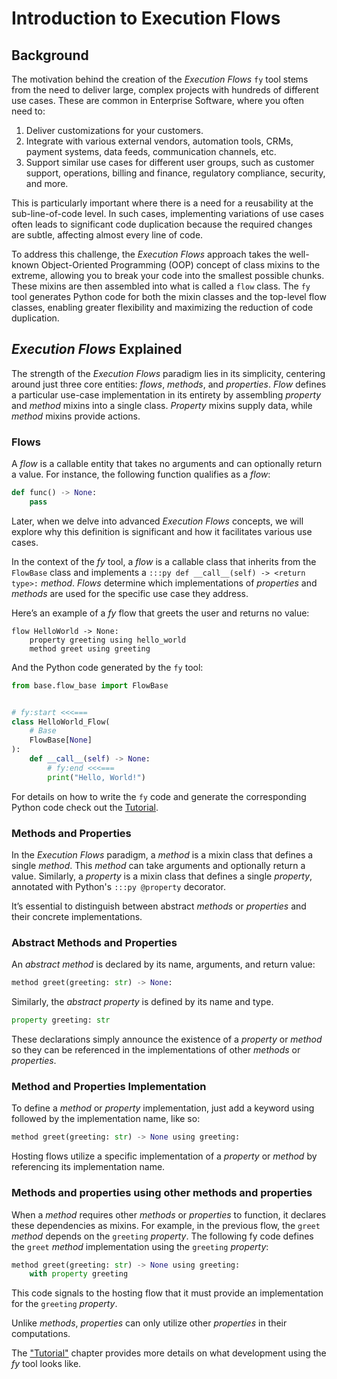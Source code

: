 # Introduction to Execution Flows

## Background

The motivation behind the creation of the _Execution Flows_ `fy` tool stems from the need to deliver large, complex projects with hundreds of different use cases. These are common in Enterprise Software, where you often need to:

1. Deliver customizations for your customers.
2. Integrate with various external vendors, automation tools, CRMs, payment systems, data feeds, communication channels, etc.
3. Support similar use cases for different user groups, such as customer support, operations, billing and finance, regulatory compliance, security, and more.

This is particularly important where there is a need for a reusability at the sub-line-of-code level. In such cases, implementing variations of use cases often leads to significant code duplication because the required changes are subtle, affecting almost every line of code.

To address this challenge, the _Execution Flows_ approach takes the well-known Object-Oriented Programming (OOP) concept of class mixins to the extreme, allowing you to break your code into the smallest possible chunks. These mixins are then assembled into what is called a `flow` class. The `fy` tool generates Python code for both the mixin classes and the top-level flow classes, enabling greater flexibility and maximizing the reduction of code duplication.


## _Execution Flows_ Explained

The strength of the _Execution Flows_ paradigm lies in its simplicity, centering around just three core entities: _flows_, _methods_, and _properties_. _Flow_ defines a particular use-case implementation in its entirety by assembling _property_ and _method_ mixins into a single class. _Property_ mixins supply data, while _method_ mixins provide actions.

### Flows

A _flow_ is a callable entity that takes no arguments and can optionally return a value. For instance, the following function qualifies as a _flow_:

```py
def func() -> None:
    pass
```

Later, when we delve into advanced _Execution Flows_ concepts, we will explore why this definition is significant and how it facilitates various use cases.

In the context of the _fy_ tool, a _flow_ is a callable class that inherits from the `FlowBase` class and implements a `:::py def __call__(self) -> <return type>:` _method_. _Flows_ determine which implementations of _properties_ and _methods_ are used for the specific use case they address.

Here’s an example of a _fy_ flow that greets the user and returns no value:
```fy
flow HelloWorld -> None:
    property greeting using hello_world
    method greet using greeting
```

And the Python code generated by the `fy` tool:

```py linenums="1"
from base.flow_base import FlowBase


# fy:start <<<===
class HelloWorld_Flow(
    # Base
    FlowBase[None]
):
    def __call__(self) -> None:
        # fy:end <<<===
        print("Hello, World!")
```

For details on how to write the `fy` code and generate the corresponding Python code check out the [Tutorial](tutorial/flow/flow/).

### Methods and Properties

In the _Execution Flows_ paradigm, a _method_ is a mixin class that defines a single _method_. This _method_ can take arguments and optionally return a value. Similarly, a _property_ is a mixin class that defines a single _property_, annotated with Python's `:::py @property` decorator.

It’s essential to distinguish between abstract _methods_ or _properties_ and their concrete implementations.

### Abstract Methods and Properties

An _abstract method_ is declared by its name, arguments, and return value:

```py
method greet(greeting: str) -> None:
```
Similarly, the _abstract property_ is defined by its name and type.

```py
property greeting: str
```
These declarations simply announce the existence of a _property_ or _method_ so they can be referenced in the implementations of other _methods_ or _properties_.

### Method and Properties Implementation

To define a _method_ or _property_ implementation, just add a keyword using followed by the implementation name, like so:

```py
method greet(greeting: str) -> None using greeting:
```

Hosting flows utilize a specific implementation of a _property_ or _method_ by referencing its implementation name.

### Methods and properties using other methods and properties

When a _method_ requires other _methods_ or _properties_ to function, it declares these dependencies as mixins. For example, in the previous flow, the `greet` _method_ depends on the `greeting` _property_. The following fy code defines the `greet` _method_ implementation using the `greeting` _property_:

```py
method greet(greeting: str) -> None using greeting:
    with property greeting
```

This code signals to the hosting flow that it must provide an implementation for the `greeting` _property_.

Unlike _methods_, _properties_ can only utilize other _properties_ in their computations.

The ["Tutorial"](/tutorial/flow/flow) chapter provides more details on what development using the _fy_ tool looks like.
